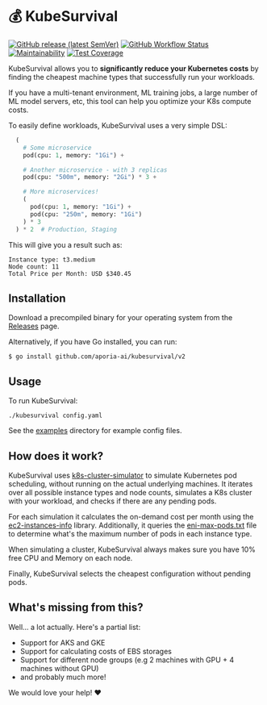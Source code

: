# 💰 KubeSurvival
[![GitHub release (latest SemVer)](https://img.shields.io/github/v/release/aporia-ai/kubesurvival?sort=semver&style=flat)](https://github.com/aporia-ai/kubesurvival/releases/latest)
[![GitHub Workflow Status](https://img.shields.io/github/workflow/status/aporia-ai/kubesurvival/Test?label=build%20%26%20tests&style=flat)](https://github.com/aporia-ai/kubesurvival/actions?workflow=test)
[![Maintainability](https://api.codeclimate.com/v1/badges/e301f215e966335dc6bd/maintainability)](https://codeclimate.com/github/aporia-ai/kubesurvival/maintainability)
[![Test Coverage](https://api.codeclimate.com/v1/badges/e301f215e966335dc6bd/test_coverage)](https://codeclimate.com/github/aporia-ai/kubesurvival/test_coverage)

KubeSurvival allows you to **significantly reduce your Kubernetes costs** by finding the cheapest machine types that successfully run your workloads.

If you have a multi-tenant environment, ML training jobs, a large number of ML model servers, etc, this tool can help you optimize your K8s compute costs.

To easily define workloads, KubeSurvival uses a very simple DSL:

```python
  (
    # Some microservice
    pod(cpu: 1, memory: "1Gi") + 

    # Another microservice - with 3 replicas
    pod(cpu: "500m", memory: "2Gi") * 3 +

    # More microservices!
    (
      pod(cpu: 1, memory: "1Gi") +
      pod(cpu: "250m", memory: "1Gi")
    ) * 3
  ) * 2  # Production, Staging
```

This will give you a result such as:

    Instance type: t3.medium
    Node count: 11
    Total Price per Month: USD $340.45

## Installation

Download a precompiled binary for your operating system from the [Releases](https://github.com/aporia-ai/kubesurvival/releases) page.

Alternatively, if you have Go installed, you can run:

```console
$ go install github.com/aporia-ai/kubesurvival/v2
```

## Usage

To run KubeSurvival:

    ./kubesurvival config.yaml

See the [examples](examples/) directory for example config files.

## How does it work?

KubeSurvival uses [k8s-cluster-simulator](https://github.com/pfnet-research/k8s-cluster-simulator) to simulate Kubernetes pod scheduling, without running on the actual underlying machines. It iterates over all possible instance types and node counts, simulates a K8s cluster with your workload, and checks if there are any pending pods. 

For each simulation it calculates the on-demand cost per month using the [ec2-instances-info](https://github.com/cristim/ec2-instances-info) library. Additionally, it queries the [eni-max-pods.txt](https://github.com/awslabs/amazon-eks-ami/blob/master/files/eni-max-pods.txt) file to determine what's the maximum number of pods in each instance type.

When simulating a cluster, KubeSurvival always makes sure you have 10% free CPU and Memory on each node.

Finally, KubeSurvival selects the cheapest configuration without pending pods.

## What's missing from this?

Well... a lot actually. Here's a partial list:

* Support for AKS and GKE
* Support for calculating costs of EBS storages
* Support for different node groups (e.g 2 machines with GPU + 4 machines without GPU)
* and probably much more!

We would love your help! ❤️
